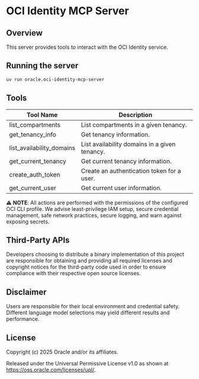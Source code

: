 # OCI Identity MCP Server

## Overview
This server provides tools to interact with the OCI Identity service.

## Running the server
```sh
uv run oracle.oci-identity-mcp-server
```

## Tools
| Tool Name | Description |
| --- | --- |
| list_compartments | List compartments in a given tenancy. |
| get_tenancy_info | Get tenancy information. |
| list_availability_domains | List availability domains in a given tenancy. |
| get_current_tenancy | Get current tenancy information. |
| create_auth_token | Create an authentication token for a user. |
| get_current_user | Get current user information. |

⚠️ **NOTE**: All actions are performed with the permissions of the configured OCI CLI profile. We advise least-privilege IAM setup, secure credential management, safe network practices, secure logging, and warn against exposing secrets.

## Third-Party APIs

Developers choosing to distribute a binary implementation of this project are responsible for obtaining and providing all required licenses and copyright notices for the third-party code used in order to ensure compliance with their respective open source licenses.

## Disclaimer

Users are responsible for their local environment and credential safety. Different language model selections may yield different results and performance.

## License

Copyright (c) 2025 Oracle and/or its affiliates.
 
Released under the Universal Permissive License v1.0 as shown at  
<https://oss.oracle.com/licenses/upl/>.


